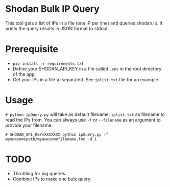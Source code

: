 # Shodan Bulk IP Query
This tool gets a list of IPs in a file (one IP per line) and queries shodan.io. It prints the query results in JSON format to stdout. 

# Prerequisite
* `pip install -r requirements.txt`
* Define your SHODAN_API_KEY in a file called `.env` in the root directory of the app.
* Get your IPs in a file \n separated. See `iplist.txt` file for an example. 

# Usage
`# python ipQuery.py` will take as default filename: `iplist.txt` as filename to read the IPs from. You can always use `-f` or `--filename` as an argument to provide your filename. 

`# SHODAN_API_KEY=XXXXXXX python ipQuery.py -f myawesomepath/myawesomefilename.foo -d 1`


# TODO
- Throttling for big queries.
- Combine IPs to make one bulk query.
